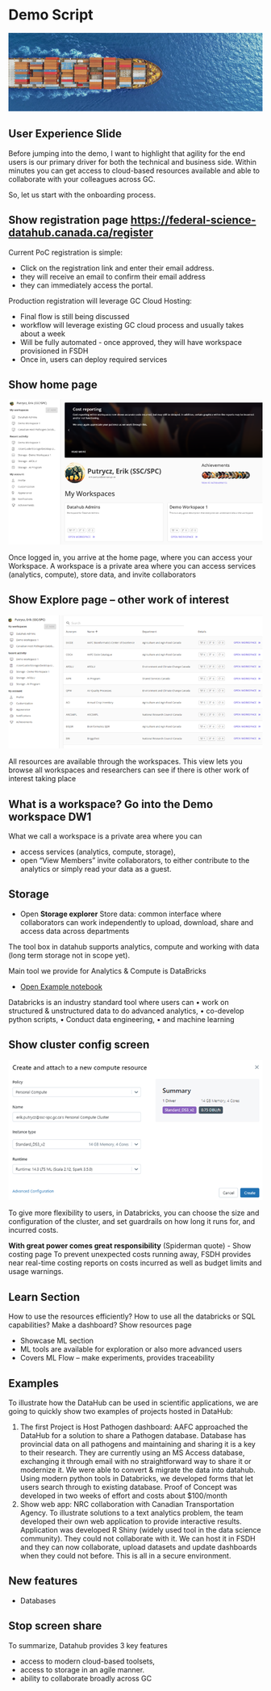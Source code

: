 # Demo Script 

![Not sure why we have this picture](image.png)

## User Experience Slide

Before jumping into the demo, I want to highlight that agility for the end users is our primary driver for both the technical and business side.  Within minutes you can get access to cloud-based resources available and able to collaborate with your colleagues across GC.
 
So, let us start with the onboarding process.
 
## Show registration page https://federal-science-datahub.canada.ca/register 

Current PoC registration is simple:
- Click on the registration link and enter their email address.  
- they will receive an email to confirm their email address
- they can immediately access the portal.
 
Production registration will leverage GC Cloud Hosting:
- Final flow is still being discussed
- workflow will leverage existing GC cloud process and usually takes about a week
- Will be fully automated - once approved, they will have workspace provisioned in FSDH
- Once in, users can deploy required services

## Show home page

![FSDH Home Page](image-1.png)
 
Once logged in, you arrive at the home page, where you can access your Workspace. A workspace is a private area where you can access services (analytics, compute), store data, and invite collaborators

## Show Explore page – other work of interest
 
![Explore Page](image-2.png)

All resources are available through the workspaces. This view lets you browse all workspaces and researchers can see if there is other work of interest taking place 

## What is a workspace? Go into the Demo workspace DW1

What we call a workspace is a private area where you can 
- access services (analytics, compute, storage), 
- open “View Members” invite collaborators, to either contribute to the analytics or simply read your data as a guest. 

## Storage

- Open __Storage explorer__ Store data: common interface where collaborators can work independently to upload, download, share and access data across departments

The tool box in datahub supports analytics, compute and working with data (long term storage not in scope yet).
 
Main tool we provide for Analytics & Compute is DataBricks
- [Open Example notebook](https://adb-1078013913864941.1.azuredatabricks.net/?o=1078013913864941#notebook/3052776818088804/command/3052776818088818)

Databricks is an industry standard tool where users can
•	work on structured & unstructured data to do advanced analytics, 
•	co-develop python scripts,
•	Conduct data engineering, 
•	and machine learning
 
## Show cluster config screen

![Create cluster screen](image-3.png)
 
To give more flexibility to users, in Databricks, you can choose the size and configuration of the cluster, and set guardrails on how long it runs for, and incurred costs.

__With great power comes great responsibility__ (Spiderman quote) - Show costing page
To prevent unexpected costs running away, FSDH provides near real-time costing reports on costs incurred as well as budget limits and usage warnings. 

## Learn Section

How to use the resources efficiently? How to use all the databricks or SQL capabilities? Make a dashboard? Show resources page
-	Showcase ML section
-	ML tools are available for exploration or also more advanced users
-	Covers ML Flow – make experiments, provides traceability 
 
## Examples

To illustrate how the DataHub can be used in scientific applications, we are going to quickly show two examples of projects hosted in DataHub:
1. The first Project is Host Pathogen dashboard: AAFC approached the DataHub for a solution to share a Pathogen database. Database has provincial data on all pathogens and maintaining and sharing it is a key to their research. They are currently using an MS Access database, exchanging it through email with no straightforward way to share it or modernize it.  We were able to convert & migrate the data into datahub.  Using modern python tools in Databricks, we developed forms that let users search through to existing database. Proof of Concept was developed in two weeks of effort and costs about $100/month
1. Show web app: NRC collaboration with Canadian Transportation Agency. To illustrate solutions to a text analytics problem, the team developed their own web application to provide interactive results. Application was developed R Shiny (widely used tool in the data science community).  They could not collaborate with it.  We can host it in FSDH and they can now collaborate, upload datasets and update dashboards when they could not before.  This is all in a secure environment.
 
## New features

-	Databases

## Stop screen share 

To summarize, Datahub provides 3 key features
- access to modern cloud-based toolsets, 
- access to storage in an agile manner.  
- ability to collaborate broadly across GC
 

